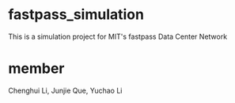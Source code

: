 # fastpass_simulation
This is a simulation project for MIT's fastpass Data Center Network

# member
Chenghui Li,
Junjie Que,
Yuchao Li
